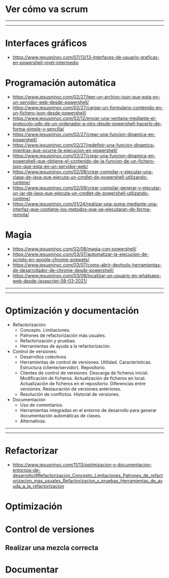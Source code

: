 # Ver cómo va scrum

-------------
-------------

# Interfaces gráficos
* https://www.jesusninoc.com/07/13/13-interfaces-de-usuario-graficas-en-powershell-nivel-intermedio

# Programación automática
* https://www.jesusninoc.com/02/27/leer-un-archivo-json-que-esta-en-un-servidor-web-desde-powershell/
* https://www.jesusninoc.com/02/27/cargar-un-formulario-contenido-en-un-fichero-json-desde-powershell/
* https://www.jesusninoc.com/02/12/enviar-una-ventana-mediante-el-protocolo-udp-de-un-ordenador-a-otro-desde-powershell-hacerlo-de-forma-simple-y-sencilla/
* https://www.jesusninoc.com/02/27/crear-una-funcion-dinamica-en-powershell/
* https://www.jesusninoc.com/02/27/redefinir-una-funcion-dinamica-mientras-que-ocurre-la-ejecucion-en-powershell/
* https://www.jesusninoc.com/02/27/crear-una-funcion-dinamica-en-powershell-que-obtiene-el-contenido-de-la-funcion-de-un-fichero-json-que-esta-en-un-servidor-web/
* https://www.jesusninoc.com/02/08/crear-compilar-y-ejecutar-una-clase-de-java-que-ejecuta-un-cmdlet-de-powershell-utilizando-runtime/
* https://www.jesusninoc.com/02/09/crear-compilar-generar-y-ejecutar-un-jar-de-java-que-ejecuta-un-cmdlet-de-powershell-utilizando-runtime/
* https://www.jesusninoc.com/01/24/realizar-una-suma-mediante-una-interfaz-que-contiene-los-metodos-que-se-ejecutaran-de-forma-remota/

# Magia
* https://www.jesusninoc.com/02/08/magia-con-powershell/
* https://www.jesusninoc.com/03/07/automatizar-la-ejecucion-de-scripts-en-google-chrome-snippets/
* https://www.jesusninoc.com/03/07/como-abrir-devtools-herramientas-de-desarrollador-de-chrome-desde-powershell/
* https://www.jesusninoc.com/03/08/localizar-un-usuario-en-whatsapp-web-desde-javascript-08-03-2021/

-------------
-------------

# Optimización y documentación
- Refactorización:
  - Concepto. Limitaciones.
  - Patrones de refactorización más usuales.
  - Refactorización y pruebas.
  - Herramientas de ayuda a la refactorización.
- Control de versiones:
  - Desarrollos colectivos
  - Herramientas de control de versiones. Utilidad. Características. Estructura (cliente/servidor). Repositorio.
  - Clientes de control de versiones. Descarga de ficheros inicial. Modificación de ficheros. Actualización de ficheros en local. Actualización de ficheros en el repositorio. Diferencias entre versiones. Restauración de versiones anteriores.
  - Resolución de conflictos. Historial de versiones.
- Documentación
  - Uso de comentarios.
  - Herramientas integradas en el entorno de desarrollo para generar documentación automáticas de clases.
  - Alternativas.

-------------------  
-------------------

# Refactorizar
* https://www.jesusninoc.com/11/13/optimizacion-y-documentacion-entornos-de-desarrollo/#Refactorizacion_Concepto_Limitaciones_Patrones_de_refactorizacion_mas_usuales_Refactorizacion_y_pruebas_Herramientas_de_ayuda_a_la_refactorizacion

# Optimización
  
# Control de versiones
## Realizar una mezcla correcta
  
# Documentar
